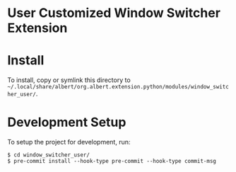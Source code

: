 # User Customized Window Switcher Extension
# Install
To install, copy or symlink this directory to `~/.local/share/albert/org.albert.extension.python/modules/window_switcher_user/`.

# Development Setup
To setup the project for development, run:

    $ cd window_switcher_user/
    $ pre-commit install --hook-type pre-commit --hook-type commit-msg
